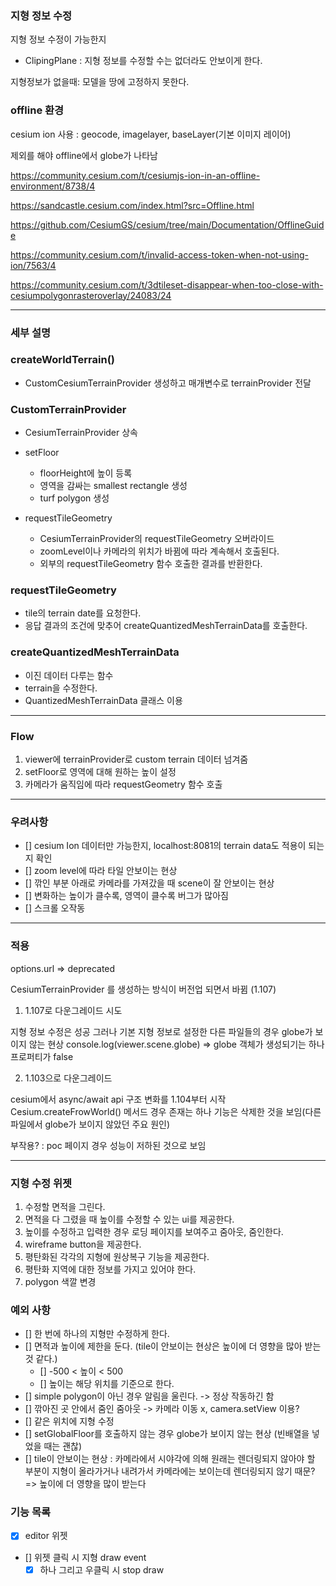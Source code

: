 ### 지형 정보 수정

지형 정보 수정이 가능한지

- ClipingPlane : 지형 정보를 수정할 수는 없더라도 안보이게 한다.

지형정보가 없을때: 모델을 땅에 고정하지 못한다.

### offline 환경

cesium ion 사용 : geocode, imagelayer, baseLayer(기본 이미지 레이어)

제외를 해야 offline에서 globe가 나타남

https://community.cesium.com/t/cesiumjs-ion-in-an-offline-environment/8738/4

https://sandcastle.cesium.com/index.html?src=Offline.html

https://github.com/CesiumGS/cesium/tree/main/Documentation/OfflineGuide

https://community.cesium.com/t/invalid-access-token-when-not-using-ion/7563/4

https://community.cesium.com/t/3dtileset-disappear-when-too-close-with-cesiumpolygonrasteroverlay/24083/24

---

### 세부 설명

### createWorldTerrain()

- CustomCesiumTerrainProvider 생성하고 매개변수로 terrainProvider 전달

### CustomTerrainProvider

- CesiumTerrainProvider 상속
- setFloor

  - floorHeight에 높이 등록
  - 영역을 감싸는 smallest rectangle 생성
  - turf polygon 생성

- requestTileGeometry
  - CesiumTerrainProvider의 requestTileGeometry 오버라이드
  - zoomLevel이나 카메라의 위치가 바뀜에 따라 계속해서 호출된다.
  - 외부의 requestTileGeometry 함수 호출한 결과를 반환한다.

### requestTileGeometry

- tile의 terrain date를 요청한다.
- 응답 결과의 조건에 맞추어 createQuantizedMeshTerrainData를 호출한다.

### createQuantizedMeshTerrainData

- 이진 데이터 다루는 함수
- terrain을 수정한다.
- QuantizedMeshTerrainData 클래스 이용

---

### Flow

1. viewer에 terrainProvider로 custom terrain 데이터 넘겨줌
2. setFloor로 영역에 대해 원하는 높이 설정
3. 카메라가 움직임에 따라 requestGeometry 함수 호출

---

### 우려사항

- [] cesium Ion 데이터만 가능한지, localhost:8081의 terrain data도 적용이 되는지 확인
- [] zoom level에 따라 타일 안보이는 현상
- [] 깎인 부분 아래로 카메라를 가져갔을 때 scene이 잘 안보이는 현상
- [] 변화하는 높이가 클수록, 영역이 클수록 버그가 많아짐
- [] 스크롤 오작동

---

### 적용

options.url => deprecated

CesiumTerrainProvider 를 생성하는 방식이 버전업 되면서 바뀜 (1.107)

1. 1.107로 다운그레이드 시도

지형 정보 수정은 성공
그러나 기본 지형 정보로 설정한 다른 파일들의 경우 globe가 보이지 않는 현상
console.log(viewer.scene.globe) => globe 객체가 생성되기는 하나 프로퍼티가 false

2. 1.103으로 다운그레이드

cesium에서 async/await api 구조 변화를 1.104부터 시작
Cesium.createFrowWorld() 메서드 경우 존재는 하나 기능은 삭제한 것을 보임(다른 파일에서 globe가 보이지 않았던 주요 원인)

부작용? : poc 페이지 경우 성능이 저하된 것으로 보임

---

### 지형 수정 위젯

1. 수정할 면적을 그린다.
2. 면적을 다 그렸을 때 높이를 수정할 수 있는 ui를 제공한다.
3. 높이를 수정하고 입력한 경우 로딩 페이지를 보여주고 줌아웃, 줌인한다.
4. wireframe button을 제공한다.
5. 평탄화된 각각의 지형에 원상복구 기능을 제공한다.
6. 평탄화 지역에 대한 정보를 가지고 있어야 한다.
7. polygon 색깔 변경

### 예외 사항

- [] 한 번에 하나의 지형만 수정하게 한다.
- [] 면적과 높이에 제한을 둔다. (tile이 안보이는 현상은 높이에 더 영향을 많아 받는 것 같다.)
  - [] -500 < 높이 < 500
  - [] 높이는 해당 위치를 기준으로 한다.
- [] simple polygon이 아닌 경우 알림을 울린다. -> 정상 작동하긴 함
- [] 깎아진 곳 안에서 줌인 줌아웃 -> 카메라 이동 x, camera.setView 이용?
- [] 같은 위치에 지형 수정
- [] setGlobalFloor를 호출하지 않는 경우 globe가 보이지 않는 현상 (빈배열을 넣었을 때는 괜찮)
- [] tile이 안보이는 현상 : 카메라에서 시야각에 의해 원래는 렌더링되지 않아야 할 부분이 지형이 올라가거나 내려가서 카메라에는 보이는데 렌더링되지 않기 때문? => 높이에 더 영향을 많이 받는다

### 기능 목록

- [x] editor 위젯
- [] 위젯 클릭 시 지형 draw event
  - [x] 하나 그리고 우클릭 시 stop draw
